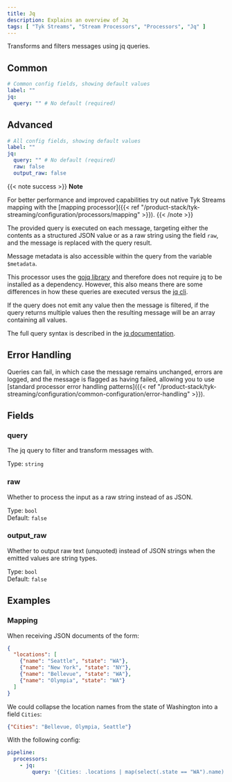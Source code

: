 ```yaml
---
title: Jq
description: Explains an overview of Jq
tags: [ "Tyk Streams", "Stream Processors", "Processors", "Jq" ]
---
```


Transforms and filters messages using jq queries.

## Common

```yml
# Common config fields, showing default values
label: ""
jq:
  query: "" # No default (required)
```

## Advanced

```yml
# All config fields, showing default values
label: ""
jq:
  query: "" # No default (required)
  raw: false
  output_raw: false
```

{{< note success >}}
**Note**

For better performance and improved capabilities try out native Tyk Streams mapping with the [mapping processor]({{< ref "/product-stack/tyk-streaming/configuration/processors/mapping" >}}).
{{< /note >}}

The provided query is executed on each message, targeting either the contents as a structured JSON value or as a raw string using the field `raw`, and the message is replaced with the query result.

Message metadata is also accessible within the query from the variable `$metadata`.

This processor uses the [gojq library](https://github.com/itchyny/gojq) and therefore does not require jq to be installed as a dependency. However, this also means there are some differences in how these queries are executed versus the [jq cli](https://github.com/itchyny/gojq#difference-to-jq).

If the query does not emit any value then the message is filtered, if the query returns multiple values then the resulting message will be an array containing all values.

The full query syntax is described in the [jq documentation](https://stedolan.github.io/jq/manual).

## Error Handling

Queries can fail, in which case the message remains unchanged, errors are logged, and the message is flagged as having failed, allowing you to use [standard processor error handling patterns]({{< ref "/product-stack/tyk-streaming/configuration/common-configuration/error-handling" >}}).

## Fields

### query

The jq query to filter and transform messages with.


Type: `string`  

### raw

Whether to process the input as a raw string instead of as JSON.


Type: `bool`  
Default: `false`  

### output_raw

Whether to output raw text (unquoted) instead of JSON strings when the emitted values are string types.


Type: `bool`  
Default: `false`  

## Examples

### Mapping

When receiving JSON documents of the form:

```json
{
  "locations": [
    {"name": "Seattle", "state": "WA"},
    {"name": "New York", "state": "NY"},
    {"name": "Bellevue", "state": "WA"},
    {"name": "Olympia", "state": "WA"}
  ]
}
```

We could collapse the location names from the state of Washington into a field `Cities`:

```json
{"Cities": "Bellevue, Olympia, Seattle"}
```

With the following config:

```yaml
pipeline:
  processors:
    - jq:
        query: '{Cities: .locations | map(select(.state == "WA").name) | sort | join(", ") }'
```
